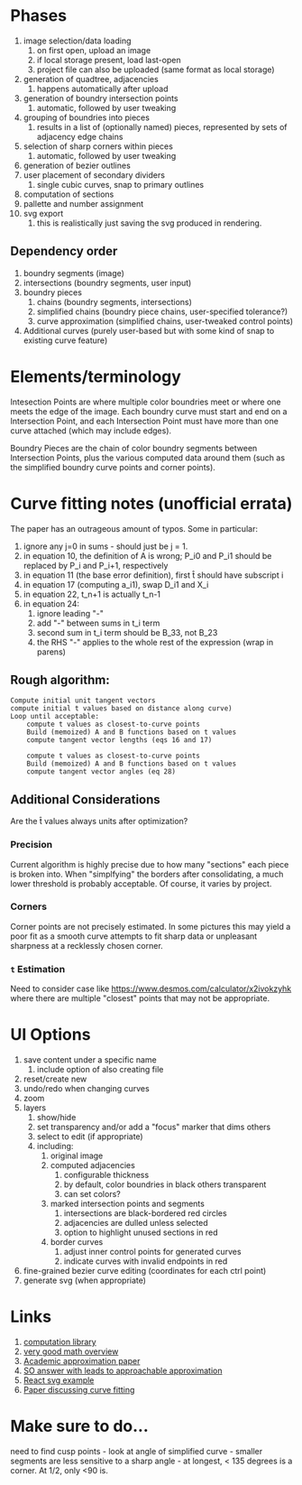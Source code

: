 # Phases

1. image selection/data loading
    1. on first open, upload an image
    1. if local storage present, load last-open
    1. project file can also be uploaded (same format as local storage)
1. generation of quadtree, adjacencies
    1. happens automatically after upload
1. generation of boundry intersection points
    1. automatic, followed by user tweaking
1. grouping of boundries into pieces
    1. results in a list of (optionally named) pieces, represented by
    sets of adjacency edge chains
1. selection of sharp corners within pieces
    1. automatic, followed by user tweaking
1. generation of bezier outlines
1. user placement of secondary dividers
    1. single cubic curves, snap to primary outlines
1. computation of sections
1. pallette and number assignment
1. svg export
    1. this is realistically just saving the svg produced in rendering.

## Dependency order

1. boundry segments (image)
1. intersections (boundry segments, user input)
1. boundry pieces
    1. chains (boundry segments, intersections)
    1. simplified chains (boundry piece chains, user-specified tolerance?)
    1. curve approximation (simplified chains, user-tweaked control points)
1. Additional curves (purely user-based but with some kind of snap to existing curve feature)

# Elements/terminology

Intesection Points are where multiple color boundries meet or where one meets
the edge of the image. Each boundry curve must start and end on a Intersection
Point, and each Intersection Point must have more than one curve attached (which
may include edges).

Boundry Pieces are the chain of color boundry segments between Intersection
Points, plus the various computed data around them (such as the simplified
boundry curve points and corner points).

# Curve fitting notes (unofficial errata)

The paper has an outrageous amount of typos. Some in particular:
1. ignore any j=0 in sums - should just be j = 1.
1. in equation 10, the definition of A is wrong; P_i0 and P_i1 should be
    replaced by P_i and P_i+1, respectively
1. in equation 11 (the base error definition), first t̂ should have subscript i
1. in equation 17 (computing a_i1), swap D_i1 and X_i
1. in equation 22, t_n+1 is actually t_n-1
1. in equation 24:
    1. ignore leading "-"
    1. add "-" between sums in t_i term
    1. second sum in t_i term should be B_33, not B_23
    1. the RHS "-" applies to the whole rest of the expression (wrap in parens)

## Rough algorithm:

```
Compute initial unit tangent vectors
compute initial t values based on distance along curve)
Loop until acceptable:
    compute t values as closest-to-curve points
    Build (memoized) A and B functions based on t values
    compute tangent vector lengths (eqs 16 and 17)

    compute t values as closest-to-curve points
    Build (memoized) A and B functions based on t values
    compute tangent vector angles (eq 28)
```

## Additional Considerations

Are the t̂ values always units after optimization?

### Precision

Current algorithm is highly precise due to how many "sections" each piece is
broken into. When "simplfying" the borders after consolidating, a much lower
threshold is probably acceptable. Of course, it varies by project.

### Corners

Corner points are not precisely estimated. In some pictures this may yield a
poor fit as a smooth curve attempts to fit sharp data or unpleasant sharpness at
a recklessly chosen corner.

### `t` Estimation

Need to consider case like
https://www.desmos.com/calculator/x2ivokzyhk
where there are multiple "closest" points that may not be appropriate.

# UI Options

1. save content under a specific name
    1. include option of also creating file
1. reset/create new
1. undo/redo when changing curves
1. zoom
1. layers
    1. show/hide
    1. set transparency and/or add a "focus" marker that dims others
    1. select to edit (if appropriate)
    1. including:
        1. original image
        1. computed adjacencies
            1. configurable thickness
            1. by default, color boundries in black others transparent
            1. can set colors?
        1. marked intersection points and segments
            1. intersections are black-bordered red circles
            1. adjacencies are dulled unless selected
            1. option to highlight unused sections in red
        1. border curves
            1. adjust inner control points for generated curves
            1. indicate curves with invalid endpoints in red
1. fine-grained bezier curve editing (coordinates for each ctrl point)
1. generate svg (when appropriate)

# Links

1. [computation library](https://pomax.github.io/bezierjs/)
1. [very good math overview](https://pomax.github.io/bezierinfo/)
1. [Academic approximation paper](http://citeseerx.ist.psu.edu/viewdoc/download?doi=10.1.1.96.5193&rep=rep1&type=pdf)
1. [SO answer with leads to approachable approximation](https://stackoverflow.com/questions/14319288/bezier-curve-approximation-for-large-amount-of-points)
1. [React svg example](https://www.joshwcomeau.com/posts/dynamic-bezier-curves)
1. [Paper discussing curve fitting](http://citeseerx.ist.psu.edu/viewdoc/download?doi=10.1.1.96.5193&rep=rep1&type=pdf)

# Make sure to do...
need to find cusp points
    - look at angle of simplified curve
    - smaller segments are less sensitive to a sharp angle
    - at longest, < 135 degrees is a corner. At 1/2, only <90 is.
